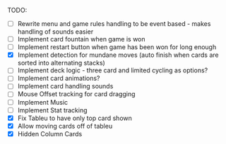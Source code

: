 TODO:
- [ ] Rewrite menu and game rules handling to be event based - makes handling of sounds easier
- [ ] Implement card fountain when game is won
- [ ] Implement restart button when game has been won for long enough
- [x] Implement detection for mundane moves (auto finish when cards are sorted into alternating stacks)
- [ ] Implement deck logic - three card and limited cycling as options?
- [ ] Implement card animations?
- [ ] Implement card handling sounds
- [ ] Mouse Offset tracking for card dragging
- [ ] Implement Music
- [ ] Implement Stat tracking
- [x] Fix Tableu to have only top card shown
- [x] Allow moving cards off of tableu
- [x] Hidden Column Cards